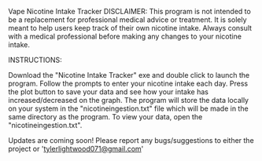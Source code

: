 Vape Nicotine Intake Tracker
DISCLAIMER:
This program is not intended to be a replacement for professional medical advice or treatment. It is solely meant to help users keep track of their own nicotine intake. Always consult with a medical professional before making any changes to your nicotine intake.

INSTRUCTIONS:

Download the "Nicotine Intake Tracker" exe and double click to launch the program.
Follow the prompts to enter your nicotine intake each day.
Press the plot button to save your data and see how your intake has increased/decreased on the graph.
The program will store the data locally on your system in the "nicotineingestion.txt" file which will be made in the same directory as the program.
To view your data, open the "nicotineingestion.txt".



Updates are coming soon!
Please report any bugs/suggestions to either the project or 'tylerlightwood071@gmail.com'
